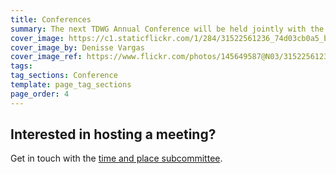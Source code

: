 ```yaml
---
title: Conferences
summary: The next TDWG Annual Conference will be held jointly with the Society for the Preservation of Natural History Collections (SPNHC) in [Dunedin, New Zealand](http://spnhc-tdwg2018.nz/) from 25 August to 1 September.
cover_image: https://c1.staticflickr.com/1/284/31522561236_74d03cb0a5_b.jpg
cover_image_by: Denisse Vargas
cover_image_ref: https://www.flickr.com/photos/145649587@N03/31522561236/in/pool-tdwg16/
tags: 
tag_sections: Conference
template: page_tag_sections
page_order: 4
---
```


## Interested in hosting a meeting?

Get in touch with the [time and place subcommittee]({filename}/pages/about/committees/tardis/index.md).
